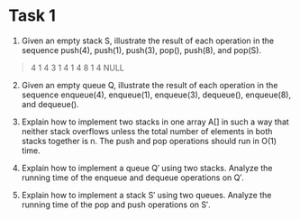 # Task 1

1. Given an empty stack S, illustrate the result of each operation in the sequence push(4), push(1),
push(3), pop(), push(8), and pop(S).
> 4
> 1 4
> 3 1 4
> 1 4
> 8 1 4
> NULL

2. Given an empty queue Q, illustrate the result of each operation in the sequence enqueue(4),
enqueue(1), enqueue(3), dequeue(), enqueue(8), and dequeue().

3. Explain how to implement two stacks in one array A[] in such a way that neither stack overflows
unless the total number of elements in both stacks together is n. The push and pop operations
should run in O(1) time.

4. Explain how to implement a queue Q′ using two stacks. Analyze the running time of the enqueue
and dequeue operations on Q′.

5. Explain how to implement a stack S′ using two queues. Analyze the running time of the pop
and push operations on S′.
